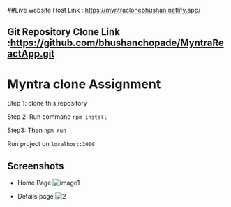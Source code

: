 ##Live website Host Link : https://myntraclonebhushan.netlify.app/
## Git Repository Clone Link :https://github.com/bhushanchopade/MyntraReactApp.git

# Myntra clone Assignment

Step 1: clone this repository

Step 2: Run command `npm install`

Step3:  Then `npm run`

Run project on `localhost:3000`

## Screenshots
- Home Page
![image1](https://user-images.githubusercontent.com/80770323/158024414-087f56f5-c91b-41ea-9188-d5421c069c06.png)

- Details page
![2](https://user-images.githubusercontent.com/80770323/158024487-c8fc98c4-80c9-4e2e-8363-23542e64af0c.png)


